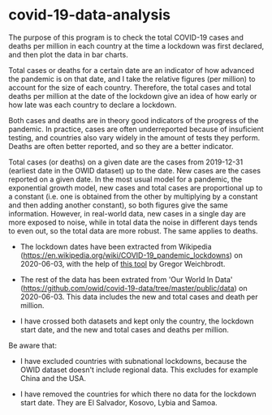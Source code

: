 # covid-19-data-analysis

The purpose of this program is to check the total COVID-19 cases and deaths per million in each country at the time a lockdown was first declared, and then plot the data in bar charts.

Total cases or deaths for a certain date are an indicator of how advanced the pandemic is on that date, and I take the relative figures (per million) to account for the size of each country. Therefore, the total cases and total deaths per million at the date of the lockdown give an idea of how early or how late was each country to declare a lockdown.

Both cases and deaths are in theory good indicators of the progress of the pandemic. In practice, cases are often underreported because of insuficient testing, and countries also vary widely in the amount of tests they perform. Deaths are often better reported, and so they are a better indicator.

Total cases (or deaths) on a given date are the cases from 2019-12-31 (earliest date in the OWID dataset) up to the date. New cases are the cases reported on a given date. In the most usual model for a pandemic, the exponential growth model, new cases and total cases are proportional up to a constant (i.e. one is obtained from the other by multiplying by a constant and then adding another constant), so both figures give the same information. However, in real-world data, new cases in a single day are more exposed to noise, while in total data the noise in different days tends to even out, so the total data are more robust. The same applies to deaths.

* The lockdown dates have been extracted from Wikipedia (https://en.wikipedia.org/wiki/COVID-19_pandemic_lockdowns) on 2020-06-03, with the help of [this tool](https://wikitable2csv.ggor.de/) by Gregor Weichbrodt.

* The rest of the data has been extrated from 'Our World In Data' (https://github.com/owid/covid-19-data/tree/master/public/data) on 2020-06-03. This data includes the new and total cases and death per million.

* I have crossed both datasets and kept only the country, the lockdown start date, and the new and total cases and deaths per million.

Be aware that:

* I have excluded countries with subnational lockdowns, because the OWID dataset doesn't include regional data. This excludes for example China and the USA.

* I have removed the countries for which there no data for the lockdown start date. They are El Salvador, Kosovo, Lybia and Samoa.
